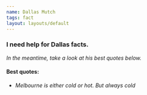 ```yaml
---
name: Dallas Mutch
tags: fact
layout: layouts/default
---
```


### I need help for Dallas facts.

_In the meantime, take a look at his best quotes below._


#### Best quotes:

- _Melbourne is either cold or hot. But always cold_
